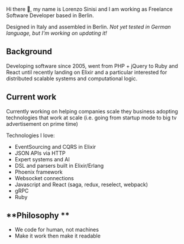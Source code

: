 Hi there 👋,
my name is Lorenzo Sinisi and I am working as Freelance Software Developer based in Berlin.

Designed in Italy and assembled in Berlin. *Not yet tested in German language, but I'm working on updating it!*

**Background**
---


Developing software since 2005, went from PHP + jQuery to Ruby and React until 
recently landing on Elixir and a particular interested for distributed scalable 
systems and computational logic.


**Current work**
---


Currently working on helping companies scale they business adopting technologies that
work at scale (i.e. going from startup mode to big tv advertisement on prime time) 

Technologies I love:
- EventSourcing and CQRS in Elixir
- JSON APIs via HTTP
- Expert systems and AI
- DSL and parsers built in Elixir/Erlang
- Phoenix framework
- Websocket connections
- Javascript and React (saga, redux, reselect, webpack)
- gRPC
- Ruby


**Philosophy **
---

- We code for human, not machines
- Make it work then make it readable


